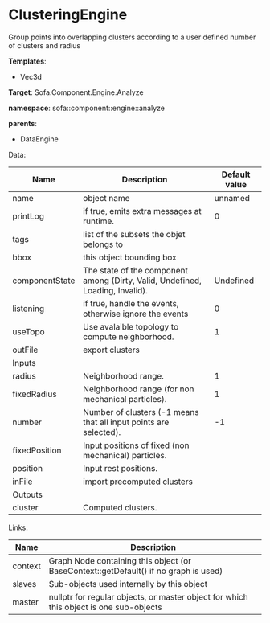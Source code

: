 # ClusteringEngine

Group points into overlapping clusters according to a user defined number of clusters and radius


__Templates__:
- Vec3d

__Target__: Sofa.Component.Engine.Analyze

__namespace__: sofa::component::engine::analyze

__parents__: 
- DataEngine

Data: 

<table>
<thead>
    <tr>
        <th>Name</th>
        <th>Description</th>
        <th>Default value</th>
    </tr>
</thead>
<tbody>
	<tr>
		<td>name</td>
		<td>
object name
</td>
		<td>unnamed</td>
	</tr>
	<tr>
		<td>printLog</td>
		<td>
if true, emits extra messages at runtime.
</td>
		<td>0</td>
	</tr>
	<tr>
		<td>tags</td>
		<td>
list of the subsets the objet belongs to
</td>
		<td></td>
	</tr>
	<tr>
		<td>bbox</td>
		<td>
this object bounding box
</td>
		<td></td>
	</tr>
	<tr>
		<td>componentState</td>
		<td>
The state of the component among (Dirty, Valid, Undefined, Loading, Invalid).
</td>
		<td>Undefined</td>
	</tr>
	<tr>
		<td>listening</td>
		<td>
if true, handle the events, otherwise ignore the events
</td>
		<td>0</td>
	</tr>
	<tr>
		<td>useTopo</td>
		<td>
Use avalaible topology to compute neighborhood.
</td>
		<td>1</td>
	</tr>
	<tr>
		<td>outFile</td>
		<td>
export clusters
</td>
		<td></td>
	</tr>
	<tr>
		<td colspan="3">Inputs</td>
	</tr>
	<tr>
		<td>radius</td>
		<td>
Neighborhood range.
</td>
		<td>1</td>
	</tr>
	<tr>
		<td>fixedRadius</td>
		<td>
Neighborhood range (for non mechanical particles).
</td>
		<td>1</td>
	</tr>
	<tr>
		<td>number</td>
		<td>
Number of clusters (-1 means that all input points are selected).
</td>
		<td>-1</td>
	</tr>
	<tr>
		<td>fixedPosition</td>
		<td>
Input positions of fixed (non mechanical) particles.
</td>
		<td></td>
	</tr>
	<tr>
		<td>position</td>
		<td>
Input rest positions.
</td>
		<td></td>
	</tr>
	<tr>
		<td>inFile</td>
		<td>
import precomputed clusters
</td>
		<td></td>
	</tr>
	<tr>
		<td colspan="3">Outputs</td>
	</tr>
	<tr>
		<td>cluster</td>
		<td>
Computed clusters.
</td>
		<td></td>
	</tr>

</tbody>
</table>

Links: 

| Name | Description |
| ---- | ----------- |
|context|Graph Node containing this object (or BaseContext::getDefault() if no graph is used)|
|slaves|Sub-objects used internally by this object|
|master|nullptr for regular objects, or master object for which this object is one sub-objects|



